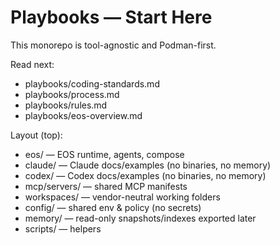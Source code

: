 # Playbooks — Start Here

This monorepo is tool-agnostic and Podman-first.

Read next:
- playbooks/coding-standards.md
- playbooks/process.md
- playbooks/rules.md
- playbooks/eos-overview.md

Layout (top):
- eos/ — EOS runtime, agents, compose
- claude/ — Claude docs/examples (no binaries, no memory)
- codex/ — Codex docs/examples (no binaries, no memory)
- mcp/servers/ — shared MCP manifests
- workspaces/ — vendor-neutral working folders
- config/ — shared env & policy (no secrets)
- memory/ — read-only snapshots/indexes exported later
- scripts/ — helpers
